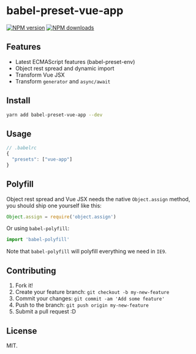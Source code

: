 # babel-preset-vue-app

[![NPM version](https://img.shields.io/npm/v/babel-preset-vue-app.svg?style=flat)](https://npmjs.com/package/babel-preset-vue-app) [![NPM downloads](https://img.shields.io/npm/dm/babel-preset-vue-app.svg?style=flat)](https://npmjs.com/package/babel-preset-vue-app)

## Features

- Latest ECMAScript features (babel-preset-env)
- Object rest spread and dynamic import 
- Transform Vue JSX
- Transform `generator` and `async/await`

## Install

```bash
yarn add babel-preset-vue-app --dev
```

## Usage

```js
// .babelrc
{
  "presets": ["vue-app"]
}
```

## Polyfill

Object rest spread and Vue JSX needs the native `Object.assign` method, you should ship one yourself like this:

```js
Object.assign = require('object.assign')
```

Or using `babel-polyfill`:

```js
import 'babel-polyfill'
```

Note that `babel-polyfill` will polyfill everything we need in `IE9`.

## Contributing

1. Fork it!
2. Create your feature branch: `git checkout -b my-new-feature`
3. Commit your changes: `git commit -am 'Add some feature'`
4. Push to the branch: `git push origin my-new-feature`
5. Submit a pull request :D


## License

MIT.
